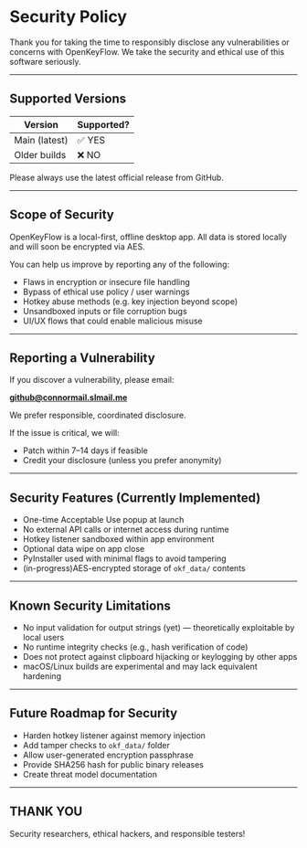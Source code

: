 # Security Policy

Thank you for taking the time to responsibly disclose any vulnerabilities or concerns with OpenKeyFlow. We take the security and ethical use of this software seriously.

---

## Supported Versions

| Version        | Supported? |
|----------------|------------|
| Main (latest)  | ✅ YES      |
| Older builds   | ❌ NO       |

Please always use the latest official release from GitHub.

---

## Scope of Security

OpenKeyFlow is a local-first, offline desktop app. All data is stored locally and will soon be encrypted via AES.

You can help us improve by reporting any of the following:
- Flaws in encryption or insecure file handling
- Bypass of ethical use policy / user warnings
- Hotkey abuse methods (e.g. key injection beyond scope)
- Unsandboxed inputs or file corruption bugs
- UI/UX flows that could enable malicious misuse

---

##  Reporting a Vulnerability

If you discover a vulnerability, please email:

**github@connormail.slmail.me**

We prefer responsible, coordinated disclosure.

If the issue is critical, we will:
- Patch within 7–14 days if feasible
- Credit your disclosure (unless you prefer anonymity)

---

## Security Features (Currently Implemented)

- One-time Acceptable Use popup at launch
- No external API calls or internet access during runtime
- Hotkey listener sandboxed within app environment
- Optional data wipe on app close
- PyInstaller used with minimal flags to avoid tampering
- (in-progress)AES-encrypted storage of `okf_data/` contents

---

## Known Security Limitations

- No input validation for output strings (yet) — theoretically exploitable by local users
- No runtime integrity checks (e.g., hash verification of code)
- Does not protect against clipboard hijacking or keylogging by other apps
- macOS/Linux builds are experimental and may lack equivalent hardening

---

## Future Roadmap for Security

- Harden hotkey listener against memory injection
- Add tamper checks to `okf_data/` folder
- Allow user-generated encryption passphrase
- Provide SHA256 hash for public binary releases
- Create threat model documentation

---

## THANK YOU

Security researchers, ethical hackers, and responsible testers!
